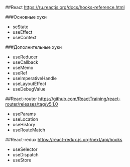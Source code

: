 ##React
https://ru.reactjs.org/docs/hooks-reference.html

###Основные хуки
- seState
- useEffect
- useContext

###Дополнительные хуки
- useReducer
- useCallback
- useMemo
- useRef
- useImperativeHandle
- useLayoutEffect
- useDebugValue

##React-router
https://github.com/ReactTraining/react-router/releases/tag/v5.1.0

- useParams
- useLocation
- useHistory
- useRouteMatch

##React-redux
https://react-redux.js.org/next/api/hooks

- useSelector
- useDispatch
- useStore
